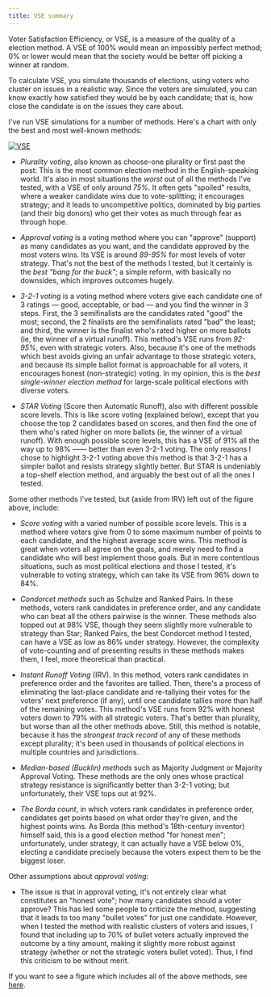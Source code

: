 ```yaml
---
title: VSE summary
---
```


Voter Satisfaction Efficiency, or VSE, is a measure of the quality of a election method. A VSE of 100% would mean an impossibly perfect method; 0% or lower would mean that the society would be better off picking a winner at random.

To calculate VSE, you simulate thousands of elections, using voters who cluster on issues in a realistic way. Since the voters are simulated, you can know exactly how satisfied they would be by each candidate; that is, how close the candidate is on the issues they care about.

I've run VSE simulations for a number of methods. Here's a chart with only the best and most well-known methods:

[![VSE](../5vse.png)](http://rpubs.com/Jameson-Quinn/VSE5key)

* *Plurality voting*, also known as choose-one plurality or first past the post: This is the most common election method in the English-speaking world. It's also in most situations the *worst* out of all the methods I've tested, with a VSE of only around *75%*. It often gets "spoiled" results, where a weaker candidate wins due to vote-splitting; it encourages strategy; and it leads to uncompetitive politics, dominated by big parties (and their big donors) who get their votes as much through fear as through hope.

* *Approval voting* is a voting method where you can "approve" (support) as many candidates as you want, and the candidate approved by the most voters wins. Its VSE is around *89-95%* for most levels of voter strategy. That's not the best of the methods I tested, but it certainly is the *best "bang for the buck"*; a simple reform, with basically no downsides, which improves outcomes hugely.

* *3-2-1 voting* is a voting method where voters give each candidate one of 3 ratings — good, acceptable, or bad — and you find the winner in 3 steps. First, the 3 semifinalists are the candidates rated "good" the most; second, the 2 finalists are the semifinalists rated "bad" the least; and third, the winner is the finalist who's rated higher on more ballots (ie, the winner of a virtual runoff). This method's VSE runs from *92-95%*, even with strategic voters. Also, because it's one of the methods which best avoids giving an unfair advantage to those strategic voters, and because its simple ballot format is approachable for all voters, it encourages honest (non-strategic) voting. In my opinion, this is the *best single-winner election method* for large-scale political elections with diverse voters.

* *STAR Voting* (Score then Automatic Runoff), also with different possible score levels. This is like score voting (explained below), except that you choose the top 2 candidates based on scores, and then find the one of them who's rated higher on more ballots (ie, the winner of a virtual runoff). With enough possible score levels, this has a VSE of 91% all the way up to 98% —— better than even 3-2-1 voting. The only reasons I chose to highlight 3-2-1 voting above this method is that 3-2-1 has a simpler ballot and resists strategy slightly better. But STAR is undeniably a top-shelf election method, and arguably the best out of all the ones I tested.

Some other methods I've tested, but (aside from IRV) left out of the figure above, include:

* *Score voting* with a varied number of possible score levels. This is a method where voters give from 0 to some maximum number of points to each candidate, and the highest average score wins. This method is great when voters all agree on the goals, and merely need to find a candidate who will best implement those goals. But in more contentious situations, such as most political elections and those I tested, it's vulnerable to voting strategy, which can take its VSE from 96% down to 84%.

* *Condorcet methods* such as Schulze and Ranked Pairs. In these methods, voters rank candidates in preference order, and any candidate who can beat all the others pairwise is the winner. These methods also topped out at 98% VSE, though they seem slightly more vulnerable to strategy than Star; Ranked Pairs, the best Condorcet method I tested, can have a VSE as low as 86% under strategy. However, the complexity of vote-counting and of presenting results in these methods makes them, I feel, more theoretical than practical.

* *Instant Runoff Voting* (IRV). In this method, voters rank candidates in preference order and the favorites are tallied. Then, there's a process of eliminating the last-place candidate and re-tallying their votes for the voters' next preference (if any), until one candidate tallies more than half of the remaining votes. This method's VSE runs from 92% with honest voters down to 79% with all strategic voters. That's better than plurality, but worse than all the other methods above. Still, this method is notable, because it has the *strongest track record* of any of these methods except plurality; it's been used in thousands of political elections in multiple countries and jurisdictions.

* *Median-based (Bucklin) methods* such as Majority Judgment or Majority Approval Voting. These methods are the only ones whose practical strategy resistance is significantly better than 3-2-1 voting; but unfortunately, their VSE tops out at 92%.

* *The Borda count*, in which voters rank candidates in preference order, candidates get points based on what order they're given, and the highest points wins. As Borda (this method's 18th-century inventor) himself said, this is a good election method "for honest men"; unfortunately, under strategy, it can actually have a VSE below 0%, electing a candidate precisely because the voters expect them to be the biggest loser.

Other assumptions about *approval voting*:

* The issue is that in approval voting, it's not entirely clear what constitutes an "honest vote"; how many candidates should a voter approve? This has led some people to criticize the method, suggesting that it leads to too many "bullet votes" for just one candidate. However, when I tested the method with realistic clusters of voters and issues, I found that including up to 70% of bullet voters actually improved the outcome by a tiny amount, making it slightly more robust against strategy (whether or not the strategic voters bullet voted). Thus, I find this criticism to be without merit.

If you want to see a figure which includes all of the above methods, see [here](../VSE).
